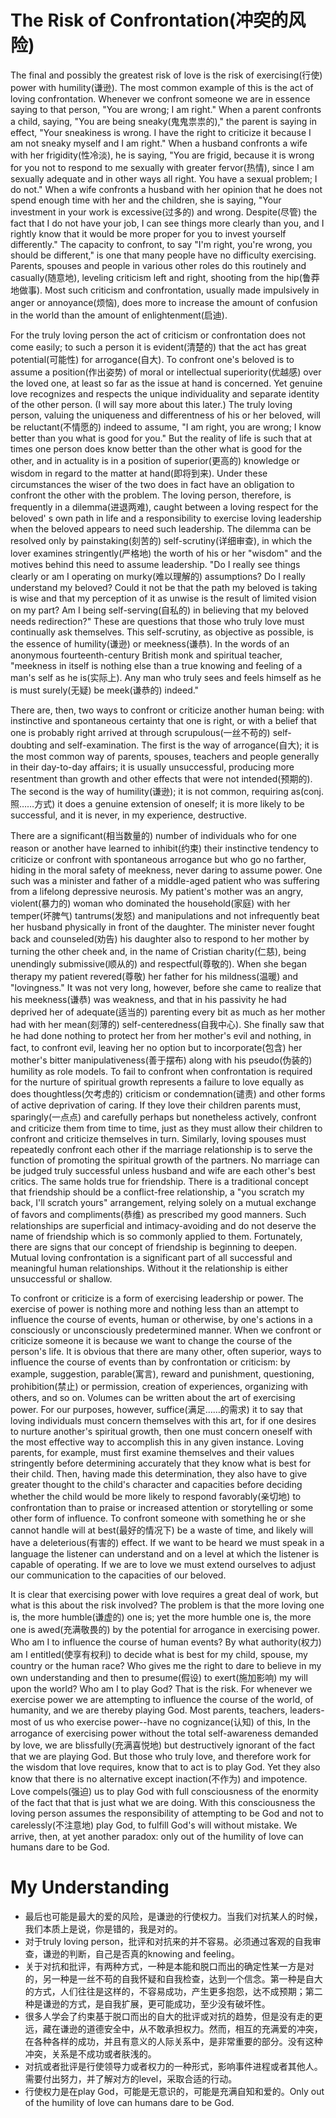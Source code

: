 # The Risk of Confrontation(冲突的风险)

The final and possibly the greatest risk of love is the risk of exercising(行使) power with humility(谦逊). The most common example of this is the act of loving confrontation. Whenever we confront someone we are in essence saying to that person, "You are wrong; I am right." When a parent confronts a child, saying, "You are being sneaky(鬼鬼祟祟的)," the parent is saying in effect, "Your sneakiness is wrong. I have the right to criticize it because I am not sneaky myself and I am right." When a husband confronts a wife with her frigidity(性冷淡), he is saying, "You are frigid, because it is wrong for you not to respond to me sexually with greater fervor(热情), since I am sexually adequate and in other ways all right. You have a sexual problem; I do not." When a wife confronts a husband with her opinion that he does not spend enough time with her and the children, she is saying, "Your investment in your work is excessive(过多的) and wrong. Despite(尽管) the fact that I do not have your job, I can see things more clearly than you, and I rightly know that it would be more proper for you to invest yourself differently." The capacity to confront, to say "I'm right, you're wrong, you should be different," is one that many people have no difficulty exercising. Parents, spouses and people in various other roles do this routinely and casually(随意地), leveling criticism left and right, shooting from the hip(鲁莽地做事). Most such criticism and confrontation, usually made impulsively in anger or annoyance(烦恼), does more to increase the amount of confusion in the world than the amount of enlightenment(启迪).

For the truly loving person the act of criticism or confrontation does not come easily; to such a person it is evident(清楚的) that the act has great potential(可能性) for arrogance(自大). To confront one's beloved is to assume a position(作出姿势) of moral or intellectual superiority(优越感) over the loved one, at least so far as the issue at hand is concerned. Yet genuine love recognizes and respects the unique individuality and separate identity of the other person. (I will say more about this later.) The truly loving person, valuing the uniqueness and differentness of his or her beloved, will be reluctant(不情愿的) indeed to assume, "I am right, you are wrong; I know better than you what is good for you." But the reality of life is such that at times one person does know better than the other what is good for the other, and in actuality is in a position of superior(更高的) knowledge or wisdom in regard to the matter at hand(即将到来). Under these circumstances the wiser of the two does in fact have an obligation to confront the other with the problem. The loving person, therefore, is frequently in a dilemma(进退两难), caught between a loving respect for the beloved' s own path in life and a responsibility to exercise loving leadership when the beloved appears to need such leadership. The dilemma can be resolved only by painstaking(刻苦的) self-scrutiny(详细审查), in which the lover examines stringently(严格地) the worth of his or her "wisdom" and the motives behind this need to assume leadership. "Do I really see things clearly or am I operating on murky(难以理解的) assumptions? Do I really understand my beloved? Could it not be that the path my beloved is taking is wise and that my perception of it as unwise is the result of limited vision on my part? Am I being self-serving(自私的) in believing that my beloved needs redirection?" These are questions that those who truly love must continually ask themselves. This self-scrutiny, as objective as possible, is the essence of humility(谦逊) or meekness(谦恭). In the words of an anonymous fourteenth-century British monk and spiritual teacher, "meekness in itself is nothing else than a true knowing and feeling of a man's self as he is(实际上). Any man who truly sees and feels himself as he is must surely(无疑) be meek(谦恭的) indeed."

There are, then, two ways to confront or criticize another human being: with instinctive and spontaneous certainty that one is right, or with a belief that one is probably right arrived at through scrupulous(一丝不苟的) self-doubting and self-examination. The first is the way of arrogance(自大); it is the most common way of parents, spouses, teachers and people generally in their day-to-day affairs; it is usually unsuccessful, producing more resentment than growth and other effects that were not intended(预期的). The second is the way of humility(谦逊); it is not common, requiring as(conj. 照……方式) it does a genuine extension of oneself; it is more likely to be successful, and it is never, in my experience, destructive.

There are a significant(相当数量的) number of individuals who for one reason or another have learned to inhibit(约束) their instinctive tendency to criticize or confront with spontaneous arrogance but who go no farther, hiding in the moral safety of meekness, never daring to assume power. One such was a minister and father of a middle-aged patient who was suffering from a lifelong depressive neurosis. My patient's mother was an angry, violent(暴力的) woman who dominated the household(家庭) with her temper(坏脾气) tantrums(发怒) and manipulations and not infrequently beat her husband physically in front of the daughter. The minister never fought back and counseled(劝告) his daughter also to respond to her mother by turning the other cheek and, in the name of Cristian charity(仁慈), being unendingly submissive(顺从的) and respectful(尊敬的). When she began therapy my patient revered(尊敬) her father for his mildness(温暖) and "lovingness." It was not very long, however, before she came to realize that his meekness(谦恭) was weakness, and that in his passivity he had deprived her of adequate(适当的) parenting every bit as much as her mother had with her mean(刻薄的) self-centeredness(自我中心). She finally saw that he had done nothing to protect her from her mother's evil and nothing, in fact, to confront evil, leaving her no option but to incorporate(包含) her mother's bitter manipulativeness(善于摆布) along with his pseudo(伪装的) humility as role models. To fail to confront when confrontation is required for the nurture of spiritual growth represents a failure to love equally as does thoughtless(欠考虑的) criticism or condemnation(谴责) and other forms of active deprivation of caring. If they love their children parents must, sparingly(一点点) and carefully perhaps but nonetheless actively, confront and criticize them from time to time, just as they must allow their children to confront and criticize themselves in turn. Similarly, loving spouses must repeatedly confront each other if the marriage relationship is to serve the function of promoting the spiritual growth of the partners. No marriage can be judged truly successful unless husband and wife are each other's best critics. The same holds true for friendship. There is a traditional concept that friendship should be a conflict-free relationship, a "you scratch my back, I'll scratch yours" arrangement, relying solely on a mutual exchange of favors and compliments(恭维) as prescribed my good manners. Such relationships are superficial and intimacy-avoiding and do not deserve the name of friendship which is so commonly applied to them. Fortunately, there are signs that our concept of friendship is beginning to deepen. Mutual loving confrontation is a significant part of all successful and meaningful human relationships. Without it the relationship is either unsuccessful or shallow.

To confront or criticize is a form of exercising leadership or power. The exercise of power is nothing more and nothing less than an attempt to influence the course of events, human or otherwise, by one's actions in a consciously or unconsciously predetermined manner. When we confront or criticize someone it is because we want to change the course of the person's life. It is obvious that there are many other, often superior, ways to influence the course of events than by confrontation or criticism: by example, suggestion, parable(寓言), reward and punishment, questioning, prohibition(禁止) or permission, creation of experiences, organizing with others, and so on. Volumes can be written about the art of exercising power. For our purposes, however, suffice(满足……的需求) it to say that loving individuals must concern themselves with this art, for if one desires to nurture another's spiritual growth, then one must concern oneself with the most effective way to accomplish this in any given instance. Loving parents, for example, must first examine themselves and their values stringently before determining accurately that they know what is best for their child. Then, having made this determination, they also have to give greater thought to the child's character and capacities before deciding whether the child would be more likely to respond favorably(亲切地) to confrontation than to praise or increased attention or storytelling or some other form of influence. To confront someone with something he or she cannot handle will at best(最好的情况下) be a waste of time, and likely will have a deleterious(有害的) effect. If we want to be heard we must speak in a language the listener can understand and on a level at which the listener is capable of operating. If we are to love we must extend ourselves to adjust our communication to the capacities of our beloved.

It is clear that exercising power with love requires a great deal of work, but what is this about the risk involved? The problem is that the more loving one is, the more humble(谦虚的) one is; yet the more humble one is, the more one is awed(充满敬畏的) by the potential for arrogance in exercising power. Who am I to influence the course of human events? By what authority(权力) am I entitled(使享有权利) to decide what is best for my child, spouse, my country or the human race? Who gives me the right to dare to believe in my own understanding and then to presume(假设) to exert(施加影响) my will upon the world? Who am I to play God? That is the risk. For whenever we exercise power we are attempting to influence the course of the world, of humanity, and we are thereby playing God. Most parents, teachers, leaders-most of us who exercise power--have no cognizance(认知) of this, In the arrogance of exercising power without the total self-awareness demanded by love, we are blissfully(充满喜悦地) but destructively ignorant of the fact that we are playing God. But those who truly love, and therefore work for the wisdom that love requires, know that to act is to play God. Yet they also know that there is no alternative except inaction(不作为) and impotence. Love compels(强迫) us to play God with full consciousness of the enormity of the fact that that is just what we are doing. With this consciousness the loving person assumes the responsibility of attempting to be God and not to carelessly(不注意地) play God, to fulfill God's will without mistake. We arrive, then, at yet another paradox: only out of the humility of love can humans dare to be God.

# My Understanding

* 最后也可能是最大的爱的风险，是谦逊的行使权力。当我们对抗某人的时候，我们本质上是说，你是错的，我是对的。
* 对于truly loving person，批评和对抗来的并不容易。必须通过客观的自我审查，谦逊的判断，自己是否真的knowing and feeling。
* 关于对抗和批评，有两种方式，一种是本能和脱口而出的确定性某一方是对的，另一种是一丝不苟的自我怀疑和自我检查，达到一个信念。第一种是自大的方式，人们往往是这样的，不容易成功，产生更多抱怨，达不成预期；第二种是谦逊的方式，是自我扩展，更可能成功，至少没有破坏性。
* 很多人学会了约束基于脱口而出的自大的批评或对抗的趋势，但是没有走的更远，藏在谦逊的道德安全中，从不敢承担权力。然而，相互的充满爱的冲突，在各种各样的成功，并且有意义的人际关系中，是非常重要的部分。没有这种冲突，关系是不成功或者肤浅的。
* 对抗或者批评是行使领导力或者权力的一种形式，影响事件进程或者其他人。需要付出努力，并了解对方的level，采取合适的行动。
* 行使权力是在play God，可能是无意识的，可能是充满自知和爱的。Only out of the humility of love can humans dare to be God.

